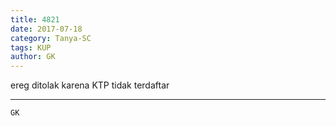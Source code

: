 ```yaml
---
title: 4821
date: 2017-07-18
category: Tanya-SC
tags: KUP
author: GK
---
```


ereg ditolak karena KTP tidak terdaftar

---



`GK`
